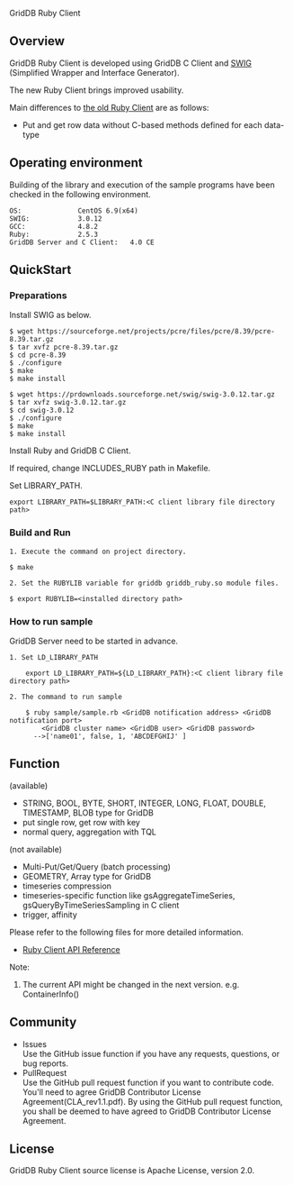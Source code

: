 GridDB Ruby Client

## Overview

GridDB Ruby Client is developed using GridDB C Client and [SWIG](http://www.swig.org/) (Simplified Wrapper and Interface Generator).  

The new Ruby Client brings improved usability.

Main differences to [the old Ruby Client](https://github.com/griddb/griddb_client) are as follows:
- Put and get row data without C-based methods defined for each data-type

## Operating environment

Building of the library and execution of the sample programs have been checked in the following environment.

    OS:              CentOS 6.9(x64)
    SWIG:            3.0.12
    GCC:             4.8.2
    Ruby:            2.5.3
    GridDB Server and C Client:   4.0 CE

## QuickStart
### Preparations

Install SWIG as below.

    $ wget https://sourceforge.net/projects/pcre/files/pcre/8.39/pcre-8.39.tar.gz
    $ tar xvfz pcre-8.39.tar.gz
    $ cd pcre-8.39
    $ ./configure
    $ make
    $ make install

    $ wget https://prdownloads.sourceforge.net/swig/swig-3.0.12.tar.gz
    $ tar xvfz swig-3.0.12.tar.gz
    $ cd swig-3.0.12
    $ ./configure
    $ make
    $ make install

Install Ruby and GridDB C Client.

If required, change INCLUDES_RUBY path in Makefile.

Set LIBRARY_PATH. 

    export LIBRARY_PATH=$LIBRARY_PATH:<C client library file directory path>

### Build and Run 

    1. Execute the command on project directory.

    $ make

    2. Set the RUBYLIB variable for griddb griddb_ruby.so module files.
    
    $ export RUBYLIB=<installed directory path>

### How to run sample

GridDB Server need to be started in advance.

    1. Set LD_LIBRARY_PATH

        export LD_LIBRARY_PATH=${LD_LIBRARY_PATH}:<C client library file directory path>

    2. The command to run sample

        $ ruby sample/sample.rb <GridDB notification address> <GridDB notification port>
            <GridDB cluster name> <GridDB user> <GridDB password>
          -->['name01', false, 1, 'ABCDEFGHIJ' ]

## Function

(available)
- STRING, BOOL, BYTE, SHORT, INTEGER, LONG, FLOAT, DOUBLE, TIMESTAMP, BLOB type for GridDB
- put single row, get row with key
- normal query, aggregation with TQL

(not available)
- Multi-Put/Get/Query (batch processing)
- GEOMETRY, Array type for GridDB
- timeseries compression
- timeseries-specific function like gsAggregateTimeSeries, gsQueryByTimeSeriesSampling in C client
- trigger, affinity

Please refer to the following files for more detailed information.  
- [Ruby Client API Reference](https://griddb.github.io/ruby_client/RubyAPIReference.htm)

Note:
1. The current API might be changed in the next version. e.g. ContainerInfo()

## Community

  * Issues  
    Use the GitHub issue function if you have any requests, questions, or bug reports. 
  * PullRequest  
    Use the GitHub pull request function if you want to contribute code.
    You'll need to agree GridDB Contributor License Agreement(CLA_rev1.1.pdf).
    By using the GitHub pull request function, you shall be deemed to have agreed to GridDB Contributor License Agreement.

## License
  
  GridDB Ruby Client source license is Apache License, version 2.0.
